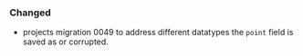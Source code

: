### Changed

- projects migration 0049 to address different datatypes the `point` field is saved as or corrupted.
